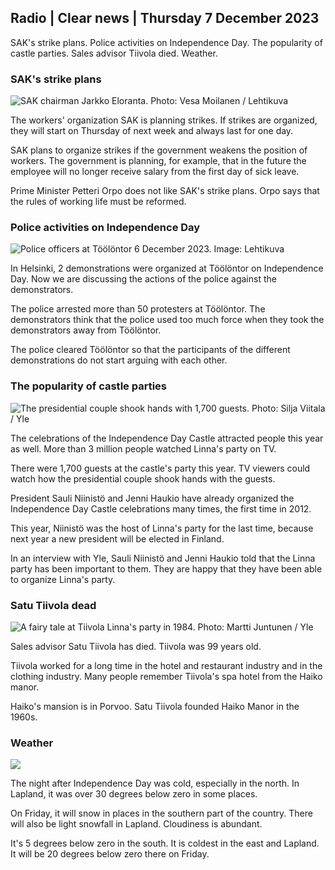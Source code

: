 ## Radio \| Clear news \| Thursday 7 December 2023

SAK's strike plans. Police activities on Independence Day. The popularity of castle parties. Sales advisor Tiivola died. Weather.

### SAK's strike plans

![SAK chairman Jarkko Eloranta. Photo: Vesa Moilanen / Lehtikuva](https://images.cdn.yle.fi/image/upload/c_crop,h_2218,w_3943,x_0,y_387/ar_1.7777777777777777,c_fill,g_faces,h_675,w_1200/dpr_1.0/q_auto:eco/f_auto/fl_lossy/v1701939038/39-12120456571873a79ad2)

The workers' organization SAK is planning strikes. If strikes are organized, they will start on Thursday of next week and always last for one day.

SAK plans to organize strikes if the government weakens the position of workers. The government is planning, for example, that in the future the employee will no longer receive salary from the first day of sick leave.

Prime Minister Petteri Orpo does not like SAK's strike plans. Orpo says that the rules of working life must be reformed.

### Police activities on Independence Day

![Police officers at Töölöntor 6 December 2023. Image: Lehtikuva](https://images.cdn.yle.fi/image/upload/c_crop,h_2880,w_5120,x_0,y_533/ar_1.777777777777777,c_fill,g_faces,h_675,w_1200/dpr_1.0/q_auto:eco/f_auto/fl_lossy/v1701900466/39-12117966570f06aad394)

In Helsinki, 2 demonstrations were organized at Töölöntor on Independence Day. Now we are discussing the actions of the police against the demonstrators.

The police arrested more than 50 protesters at Töölöntor. The demonstrators think that the police used too much force when they took the demonstrators away from Töölöntor.

The police cleared Töölöntor so that the participants of the different demonstrations do not start arguing with each other.

### The popularity of castle parties

![The presidential couple shook hands with 1,700 guests. Photo: Silja Viitala / Yle](https://images.cdn.yle.fi/image/upload/c_crop,h_1674,w_2976,x_0,y_138/ar_1.7777777777777777,c_fill,g_faces,h_675,w_1200/dpr_1.0/q_auto:eco/f_auto/fl_lossy/v1701887140/39-12116406570bc5211c62)

The celebrations of the Independence Day Castle attracted people this year as well. More than 3 million people watched Linna's party on TV.

There were 1,700 guests at the castle's party this year. TV viewers could watch how the presidential couple shook hands with the guests.

President Sauli Niinistö and Jenni Haukio have already organized the Independence Day Castle celebrations many times, the first time in 2012.

This year, Niinistö was the host of Linna's party for the last time, because next year a new president will be elected in Finland.

In an interview with Yle, Sauli Niinistö and Jenni Haukio told that the Linna party has been important to them. They are happy that they have been able to organize Linna's party.

### Satu Tiivola dead

![A fairy tale at Tiivola Linna's party in 1984. Photo: Martti Juntunen / Yle](https://images.cdn.yle.fi/image/upload/c_crop,h_1900,w_3386,x_0,y_68/ar_1.7777777777777777,c_fill,g_faces,h_675,w_1200/dpr_1.0/q_auto:eco/f_auto/fl_lossy/v1701970254/14-svyle-148735531974f1c7f7f)

Sales advisor Satu Tiivola has died. Tiivola was 99 years old.

Tiivola worked for a long time in the hotel and restaurant industry and in the clothing industry. Many people remember Tiivola's spa hotel from the Haiko manor.

Haiko's mansion is in Porvoo. Satu Tiivola founded Haiko Manor in the 1960s.

### Weather

![](https://images.cdn.yle.fi/image/upload/c_crop,h_1080,w_1919,x_0,y_0/ar_1.7777777777777777,c_fill,g_faces,h_675,w_1200/dpr_1.0/q_auto:eco/f_auto/fl_lossy/v1701970344/39-121246965720191c5355)

The night after Independence Day was cold, especially in the north. In Lapland, it was over 30 degrees below zero in some places.

On Friday, it will snow in places in the southern part of the country. There will also be light snowfall in Lapland. Cloudiness is abundant.

It's 5 degrees below zero in the south. It is coldest in the east and Lapland. It will be 20 degrees below zero there on Friday.
